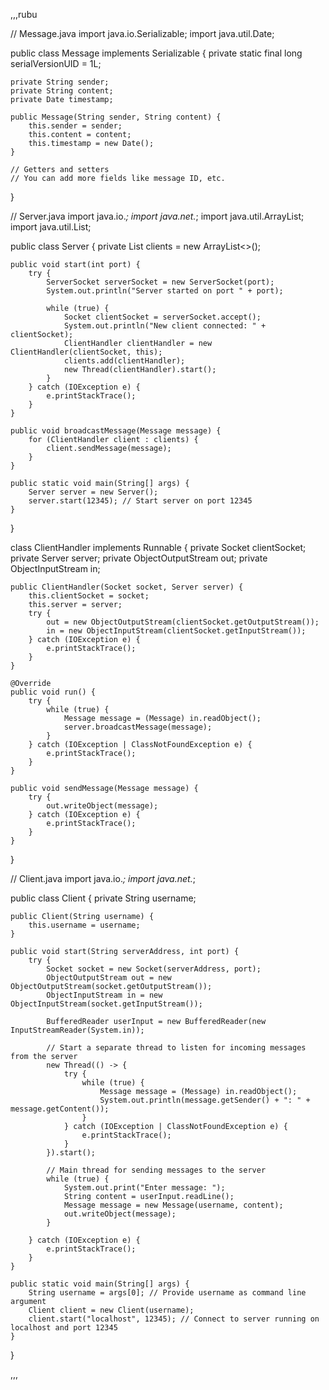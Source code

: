 ,,,rubu

// Message.java
import java.io.Serializable;
import java.util.Date;

public class Message implements Serializable {
    private static final long serialVersionUID = 1L;

    private String sender;
    private String content;
    private Date timestamp;

    public Message(String sender, String content) {
        this.sender = sender;
        this.content = content;
        this.timestamp = new Date();
    }

    // Getters and setters
    // You can add more fields like message ID, etc.
}

// Server.java
import java.io.*;
import java.net.*;
import java.util.ArrayList;
import java.util.List;

public class Server {
    private List<ClientHandler> clients = new ArrayList<>();

    public void start(int port) {
        try {
            ServerSocket serverSocket = new ServerSocket(port);
            System.out.println("Server started on port " + port);

            while (true) {
                Socket clientSocket = serverSocket.accept();
                System.out.println("New client connected: " + clientSocket);
                ClientHandler clientHandler = new ClientHandler(clientSocket, this);
                clients.add(clientHandler);
                new Thread(clientHandler).start();
            }
        } catch (IOException e) {
            e.printStackTrace();
        }
    }

    public void broadcastMessage(Message message) {
        for (ClientHandler client : clients) {
            client.sendMessage(message);
        }
    }

    public static void main(String[] args) {
        Server server = new Server();
        server.start(12345); // Start server on port 12345
    }
}

class ClientHandler implements Runnable {
    private Socket clientSocket;
    private Server server;
    private ObjectOutputStream out;
    private ObjectInputStream in;

    public ClientHandler(Socket socket, Server server) {
        this.clientSocket = socket;
        this.server = server;
        try {
            out = new ObjectOutputStream(clientSocket.getOutputStream());
            in = new ObjectInputStream(clientSocket.getInputStream());
        } catch (IOException e) {
            e.printStackTrace();
        }
    }

    @Override
    public void run() {
        try {
            while (true) {
                Message message = (Message) in.readObject();
                server.broadcastMessage(message);
            }
        } catch (IOException | ClassNotFoundException e) {
            e.printStackTrace();
        }
    }

    public void sendMessage(Message message) {
        try {
            out.writeObject(message);
        } catch (IOException e) {
            e.printStackTrace();
        }
    }
}

// Client.java
import java.io.*;
import java.net.*;

public class Client {
    private String username;

    public Client(String username) {
        this.username = username;
    }

    public void start(String serverAddress, int port) {
        try {
            Socket socket = new Socket(serverAddress, port);
            ObjectOutputStream out = new ObjectOutputStream(socket.getOutputStream());
            ObjectInputStream in = new ObjectInputStream(socket.getInputStream());

            BufferedReader userInput = new BufferedReader(new InputStreamReader(System.in));

            // Start a separate thread to listen for incoming messages from the server
            new Thread(() -> {
                try {
                    while (true) {
                        Message message = (Message) in.readObject();
                        System.out.println(message.getSender() + ": " + message.getContent());
                    }
                } catch (IOException | ClassNotFoundException e) {
                    e.printStackTrace();
                }
            }).start();

            // Main thread for sending messages to the server
            while (true) {
                System.out.print("Enter message: ");
                String content = userInput.readLine();
                Message message = new Message(username, content);
                out.writeObject(message);
            }

        } catch (IOException e) {
            e.printStackTrace();
        }
    }

    public static void main(String[] args) {
        String username = args[0]; // Provide username as command line argument
        Client client = new Client(username);
        client.start("localhost", 12345); // Connect to server running on localhost and port 12345
    }
}

,,,
